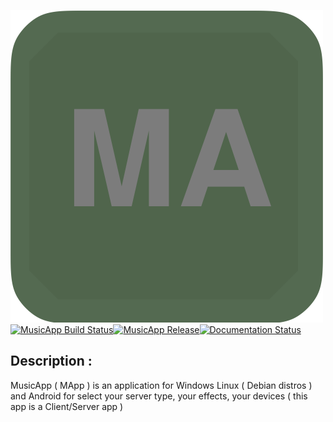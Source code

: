 <img src="ressources/icons/icon.png"><a href="https://github.com/Vava62600/MusicApp"></a></img>
<br>
[![MusicApp Build Status](https://github.com/Vava62600/MusicApp/actions/workflows/cmake-multi-platform.yml/badge.svg)](https://github.com/Vava62600/MusicApp/actions/workflows/cmake-multi-platform.yml)[![MusicApp Release](https://github.com/Vava62600/MusicApp/actions/workflows/cmake-multi-platform.yml/badge.svg?event=release)](https://github.com/Vava62600/MusicApp/actions/workflows/cmake-multi-platform.yml)[![Documentation Status](https://readthedocs.org/projects/musicapp-docs/badge/?version=latest)](https://musicapp-docs.readthedocs.io/fr/latest/?badge=latest)
## Description :
 MusicApp ( MApp ) is an application for Windows Linux ( Debian distros ) and Android for select your server type, your effects, your devices ( this app is a Client/Server app )


